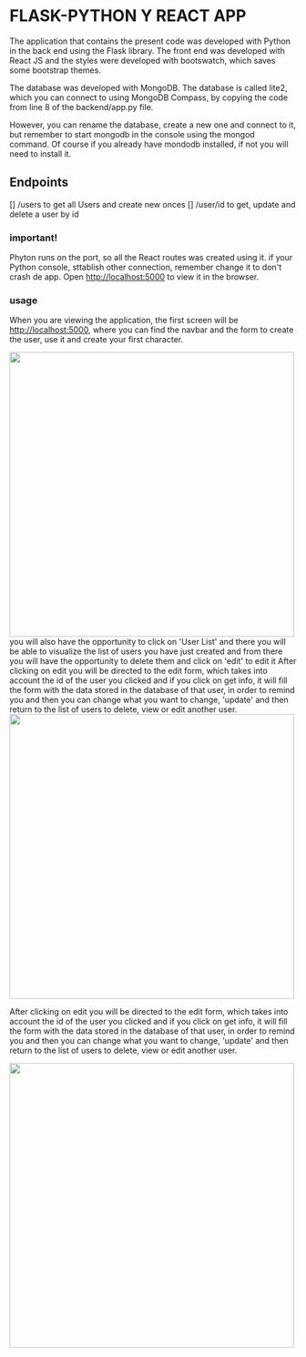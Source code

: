 # FLASK-PYTHON Y REACT APP

The application that contains the present code was developed with Python in the back end using the Flask library. The front end was developed with React JS and the styles were developed with bootswatch, which saves some bootstrap themes.

The database was developed with MongoDB. The database is called lite2, which you can connect to using MongoDB Compass, by copying the code from line 8 of the backend/app.py file.

However, you can rename the database, create a new one and connect to it, but remember to start mongodb in the console using the mongod command. Of course if you already have mondodb installed, if not you will need to install it.



## Endpoints

[] /users to get all Users and create new onces
[] /user/id to get, update and delete a user by id

### important!

Phyton runs on the port, so all the React routes was created using it. if your Python console, sttablish other connection, remember change it to don't crash de app.
Open [http://localhost:5000](http://localhost:5000) to view it in the browser.

### usage

When you are viewing the application, the first screen will be [http://localhost:5000](http://localhost:5000), where you can find the navbar and the form to create the user, use it and create your first character.

  <div>
  <img height="500" src="frontend/src/assets/create user form.jpg" />
  </div> 
you will also have the opportunity to click on 'User List' and there you will be able to visualize the list of users you have just created and from there you will have the opportunity to delete them and click on 'edit' to edit it After clicking on edit you will be directed to the edit form, which takes into account the id of the user you clicked and if you click on get info, it will fill the form with the data stored in the database of that user, in order to remind you and then you can change what you want to change, 'update' and then return to the list of users to delete, view or edit another user.
  <div>
     <img height="500" src="frontend/src/assets/userList.jpg" />
  </div>

After clicking on edit you will be directed to the edit form, which takes into account the id of the user you clicked and if you click on get info, it will fill the form with the data stored in the database of that user, in order to remind you and then you can change what you want to change, 'update' and then return to the list of users to delete, view or edit another user.

  <div>
     <img height="500" src="frontend/src/assets/updateUser.jpg" />
  </div>
